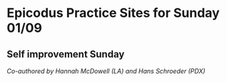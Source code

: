 # Epicodus Practice Sites for Sunday 01/09
## Self improvement Sunday

*Co-authored by Hannah McDowell (LA) and Hans Schroeder (PDX)*